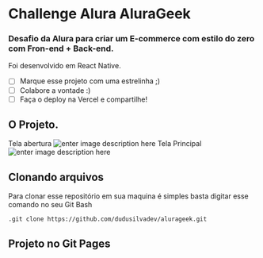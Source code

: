 # Challenge Alura AluraGeek
  
### Desafio da Alura para criar um E-commerce com estilo do zero com Fron-end + Back-end. 
Foi desenvolvido em React Native.

 - [ ] Marque esse projeto com uma estrelinha ;)
 - [ ] Colabore a vontade :)
 - [ ] Faça o deploy na Vercel e compartilhe!

## O Projeto.
Tela abertura
![enter image description here](https://lh3.googleusercontent.com/zfxsor0pSFFUI7QITAe_O3Q8dYPPE96AgR3JAiZnO02oszYBf6i6z42XaijD0fA1tag7tH1Lbj_DIfIGsN2QXdiRQ5_xfqw2nC4sTeK_t96-HgAsNLpoiDTUO6Ud3-IOkEOEUcX2bL2q288zavgMDoHichiIYUVajDCOE_HdetBKNTZX1jxqC9TA_7cyjvPYOYBYhvJ0n3H2rGxSpdtLQkFaCvsjEIACwleNd_HNHdQkDxLCOCCq2uW76yfInB8iH8GIxyoqp837Udfeulw77XQZUt9FXt9H32kh3D9zc6C7q8dXpZ8u85umNuAJTDIw3v20HrfxuY7vUWM9PGHv0GT1_9lD0jJEXdF1t5rcpo8jtb-dOCb13Xt5y1M5R9gGCsdQY-XYUjkyziurdwYgxr5GGn4uWyurUg354SU-EjVBm7w20mXN5yHnM43K51xmX7QGObYmS15_6ZO7aX1q8FyMPcioO9QSMSQSHhCXcM8VWDKeMHwSaGjBIOtNBsAkS2o3CA99gBl3PKxJ0-h3zgllSFCSP0MZXNOex7xX0dZuiQZHc2GWPd2woHWJkPlF13G6MK9p_1ffLfsdraVgDsd2KSniyGb5QcaY-7KkkUE6CDIeprS9gJUNtzK73ujM_OVNhDzH6H1T1y4kBOR9LlpZBqRG55jP8M4Ls7IYvvUWp_XXJHChcx10Oz4OZgqEgXpOrmR-PhW2pqTjQidNdf-rvLGsp-QDeTjJK0HiDYAcnzOwrIpw1G9kkzeM=w1063-h568-no?authuser=0)
Tela Principal
![enter image description here](https://lh3.googleusercontent.com/cDfZxEE7e7zIKuG-8RTgp_IbuR7rmO62QcPRwTJDaF7Ctuk20Lpn2t4VxEHv6QBbmw7QjYmmhIkFDXTM6IpoJbb5Abtur1ooU3OVyqLL8LQxL2IvpP3kVyGpqSrGu0xGT8bQEwVugGC1pPIJaaq-uujK_AazhGdirbsBZO8dphbcuCczhvqYxNjOxOLZqOd32rDqu8Pvq5Q-uiYj1cHA9kohO3vQvUYEKP1D6cbg8IGJi3G5ATpgF1FaVHzpzyT0xhv2tDiBvZ2pB7h6HEY0S-cRKH0LJhLi1Ca73ux80ShneLj_KPQtos7wp0bpJPLcu-z0z-cFJDX6d8X6bbcXhtCXYeGtCP2LXoXxtbsX_qrLEiBahSO5DdJJaR5qXtca_IYIIRYOgsU-TG3zRdFq7LrpmLN0lVp7BKO8GKakTDxT81a1_3Tdv8apuzvYJJGWz95QoY9dkdKA2_-0AeZdheo1Euk9PruDUKQNwvFUms6y0htvfyGKu4q2dmucTyXdPt0G7AEfHoYA4ZXyAHqVLZzDhdvzgmo7nBXSKoVcq0eOWjg28dFRjw7ejpO-JM1dx1PkyZFA9M139WMSA4IisX_fuHOgg_Vy20wo9XgwVGesVqChj6n9ZUO9dO1r1qf2gyJcrIWEDlZ3PQPbqlU5lSAQJJK_80HsT8UrFblS2JxZ-uhLxzkGg4sbT9ImWQW8hSMnbYQbRR7gaETJ1Xtc5JBnEjUTQurtRViEtmLjcVC9WmLwVV4LZ1zjuWZV=w1058-h568-no?authuser=0)
## Clonando arquivos
Para clonar esse repositório em sua maquina é simples basta digitar esse comando no seu Git Bash 

    .git clone https://github.com/dudusilvadev/alurageek.git


## Projeto no Git Pages


